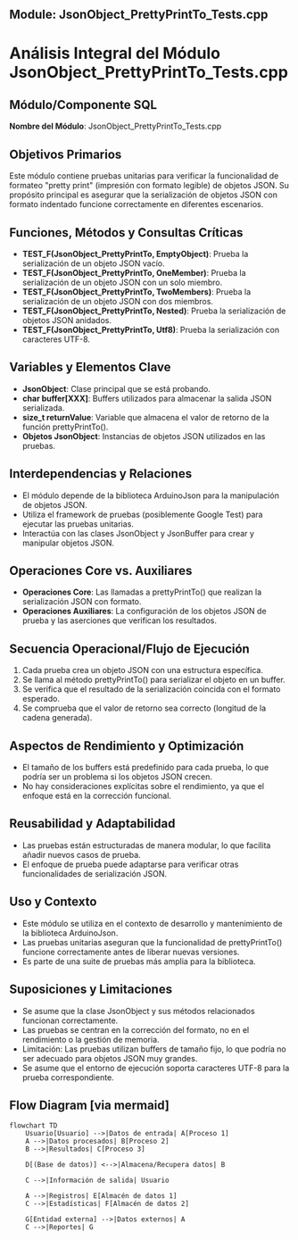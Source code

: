 ## Module: JsonObject_PrettyPrintTo_Tests.cpp
# Análisis Integral del Módulo JsonObject_PrettyPrintTo_Tests.cpp

## Módulo/Componente SQL
**Nombre del Módulo**: JsonObject_PrettyPrintTo_Tests.cpp

## Objetivos Primarios
Este módulo contiene pruebas unitarias para verificar la funcionalidad de formateo "pretty print" (impresión con formato legible) de objetos JSON. Su propósito principal es asegurar que la serialización de objetos JSON con formato indentado funcione correctamente en diferentes escenarios.

## Funciones, Métodos y Consultas Críticas
- **TEST_F(JsonObject_PrettyPrintTo, EmptyObject)**: Prueba la serialización de un objeto JSON vacío.
- **TEST_F(JsonObject_PrettyPrintTo, OneMember)**: Prueba la serialización de un objeto JSON con un solo miembro.
- **TEST_F(JsonObject_PrettyPrintTo, TwoMembers)**: Prueba la serialización de un objeto JSON con dos miembros.
- **TEST_F(JsonObject_PrettyPrintTo, Nested)**: Prueba la serialización de objetos JSON anidados.
- **TEST_F(JsonObject_PrettyPrintTo, Utf8)**: Prueba la serialización con caracteres UTF-8.

## Variables y Elementos Clave
- **JsonObject**: Clase principal que se está probando.
- **char buffer[XXX]**: Buffers utilizados para almacenar la salida JSON serializada.
- **size_t returnValue**: Variable que almacena el valor de retorno de la función prettyPrintTo().
- **Objetos JsonObject**: Instancias de objetos JSON utilizados en las pruebas.

## Interdependencias y Relaciones
- El módulo depende de la biblioteca ArduinoJson para la manipulación de objetos JSON.
- Utiliza el framework de pruebas (posiblemente Google Test) para ejecutar las pruebas unitarias.
- Interactúa con las clases JsonObject y JsonBuffer para crear y manipular objetos JSON.

## Operaciones Core vs. Auxiliares
- **Operaciones Core**: Las llamadas a prettyPrintTo() que realizan la serialización JSON con formato.
- **Operaciones Auxiliares**: La configuración de los objetos JSON de prueba y las aserciones que verifican los resultados.

## Secuencia Operacional/Flujo de Ejecución
1. Cada prueba crea un objeto JSON con una estructura específica.
2. Se llama al método prettyPrintTo() para serializar el objeto en un buffer.
3. Se verifica que el resultado de la serialización coincida con el formato esperado.
4. Se comprueba que el valor de retorno sea correcto (longitud de la cadena generada).

## Aspectos de Rendimiento y Optimización
- El tamaño de los buffers está predefinido para cada prueba, lo que podría ser un problema si los objetos JSON crecen.
- No hay consideraciones explícitas sobre el rendimiento, ya que el enfoque está en la corrección funcional.

## Reusabilidad y Adaptabilidad
- Las pruebas están estructuradas de manera modular, lo que facilita añadir nuevos casos de prueba.
- El enfoque de prueba puede adaptarse para verificar otras funcionalidades de serialización JSON.

## Uso y Contexto
- Este módulo se utiliza en el contexto de desarrollo y mantenimiento de la biblioteca ArduinoJson.
- Las pruebas unitarias aseguran que la funcionalidad de prettyPrintTo() funcione correctamente antes de liberar nuevas versiones.
- Es parte de una suite de pruebas más amplia para la biblioteca.

## Suposiciones y Limitaciones
- Se asume que la clase JsonObject y sus métodos relacionados funcionan correctamente.
- Las pruebas se centran en la corrección del formato, no en el rendimiento o la gestión de memoria.
- Limitación: Las pruebas utilizan buffers de tamaño fijo, lo que podría no ser adecuado para objetos JSON muy grandes.
- Se asume que el entorno de ejecución soporta caracteres UTF-8 para la prueba correspondiente.
## Flow Diagram [via mermaid]
```mermaid
flowchart TD
    Usuario[Usuario] -->|Datos de entrada| A[Proceso 1]
    A -->|Datos procesados| B[Proceso 2]
    B -->|Resultados| C[Proceso 3]
    
    D[(Base de datos)] <-->|Almacena/Recupera datos| B
    
    C -->|Información de salida| Usuario
    
    A -->|Registros| E[Almacén de datos 1]
    C -->|Estadísticas| F[Almacén de datos 2]
    
    G[Entidad externa] -->|Datos externos| A
    C -->|Reportes| G
```
